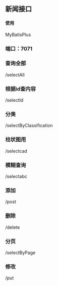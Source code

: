 ## 新闻接口
#### 使用
MyBatisPlus
### 端口：7071
### 查询全部
/selectAll
### 根据id查内容
/selectId
### 分类
/selectByClassification
### 柱状图用
/selectcad
### 模糊查询
/selectabc
### 添加
/post
### 删除
/delete
### 分页
/selectByPage
### 修改
/put